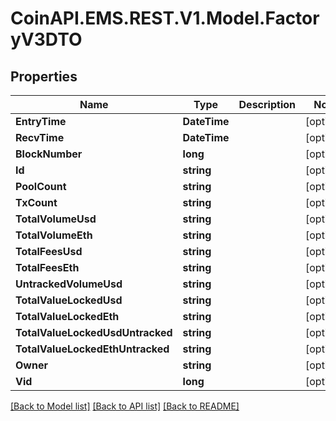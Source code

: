 # CoinAPI.EMS.REST.V1.Model.FactoryV3DTO

## Properties

Name | Type | Description | Notes
------------ | ------------- | ------------- | -------------
**EntryTime** | **DateTime** |  | [optional] 
**RecvTime** | **DateTime** |  | [optional] 
**BlockNumber** | **long** |  | [optional] 
**Id** | **string** |  | [optional] 
**PoolCount** | **string** |  | [optional] 
**TxCount** | **string** |  | [optional] 
**TotalVolumeUsd** | **string** |  | [optional] 
**TotalVolumeEth** | **string** |  | [optional] 
**TotalFeesUsd** | **string** |  | [optional] 
**TotalFeesEth** | **string** |  | [optional] 
**UntrackedVolumeUsd** | **string** |  | [optional] 
**TotalValueLockedUsd** | **string** |  | [optional] 
**TotalValueLockedEth** | **string** |  | [optional] 
**TotalValueLockedUsdUntracked** | **string** |  | [optional] 
**TotalValueLockedEthUntracked** | **string** |  | [optional] 
**Owner** | **string** |  | [optional] 
**Vid** | **long** |  | [optional] 

[[Back to Model list]](../README.md#documentation-for-models) [[Back to API list]](../README.md#documentation-for-api-endpoints) [[Back to README]](../README.md)

